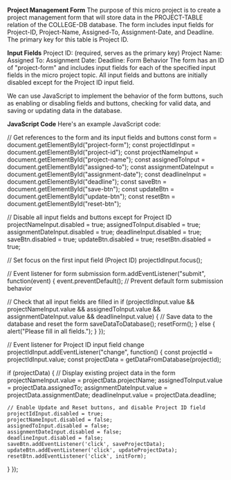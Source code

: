 **Project Management Form**
The purpose of this micro project is to create a project management form that will store data in the PROJECT-TABLE relation of the COLLEGE-DB database. The form includes input fields for Project-ID, Project-Name, Assigned-To, Assignment-Date, and Deadline. The primary key for this table is Project ID.

**Input Fields**
Project ID: (required, serves as the primary key)
Project Name:
Assigned To:
Assignment Date:
Deadline:
Form Behavior
The form has an ID of "project-form" and includes input fields for each of the specified input fields in the micro project topic. All input fields and buttons are initially disabled except for the Project ID input field.

We can use JavaScript to implement the behavior of the form buttons, such as enabling or disabling fields and buttons, checking for valid data, and saving or updating data in the database.

**JavaScript Code**
Here's an example JavaScript code:

// Get references to the form and its input fields and buttons 
const form = document.getElementById("project-form"); 
const projectIdInput = document.getElementById("project-id"); 
const projectNameInput = document.getElementById("project-name"); 
const assignedToInput = document.getElementById("assigned-to"); 
const assignmentDateInput = document.getElementById("assignment-date"); 
const deadlineInput = document.getElementById("deadline"); 
const saveBtn = document.getElementById("save-btn"); 
const updateBtn = document.getElementById("update-btn"); 
const resetBtn = document.getElementById("reset-btn");

// Disable all input fields and buttons except for Project ID 
projectNameInput.disabled = true; 
assignedToInput.disabled = true; 
assignmentDateInput.disabled = true; 
deadlineInput.disabled = true; 
saveBtn.disabled = true; 
updateBtn.disabled = true; 
resetBtn.disabled = true;

// Set focus on the first input field (Project ID) 
projectIdInput.focus();

// Event listener for form submission 
form.addEventListener("submit", function(event) { 
  event.preventDefault(); // Prevent default form submission behavior

  // Check that all input fields are filled in 
  if (projectIdInput.value && projectNameInput.value && assignedToInput.value && assignmentDateInput.value && deadlineInput.value) { 
    // Save data to the database and reset the form 
    saveDataToDatabase(); 
    resetForm(); 
  } else { 
    alert("Please fill in all fields."); 
  } 
});

// Event listener for Project ID input field change 
projectIdInput.addEventListener("change", function() { 
  const projectId = projectIdInput.value; 
  const projectData = getDataFromDatabase(projectId);

  if (projectData) { 
    // Display existing project data in the form 
    projectNameInput.value = projectData.projectName; 
    assignedToInput.value = projectData.assignedTo; 
    assignmentDateInput.value = projectData.assignmentDate; 
    deadlineInput.value = projectData.deadline;

    // Enable Update and Reset buttons, and disable Project ID field 
    projectIdInput.disabled = true; 
    projectNameInput.disabled = false; 
    assignedToInput.disabled = false; 
    assignmentDateInput.disabled = false; 
    deadlineInput.disabled = false; 
    saveBtn.addEventListener('click', saveProjectData); 
    updateBtn.addEventListener('click', updateProjectData); 
    resetBtn.addEventListener('click', initForm); 
  } 
});
